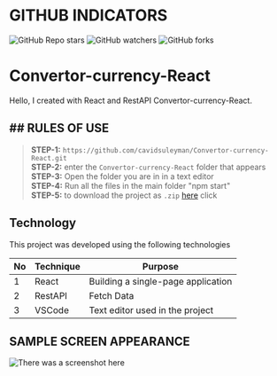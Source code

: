 # GITHUB INDICATORS

![GitHub Repo stars](https://img.shields.io/github/stars/cavidsuleyman/Convertor-currency-React?style=for-the-badge)
![GitHub watchers](https://img.shields.io/github/watchers/cavidsuleyman/Convertor-currency-React?style=for-the-badge)
![GitHub forks](https://img.shields.io/github/forks/cavidsuleyman/Convertor-currency-React?style=for-the-badge)

# Convertor-currency-React

Hello, I created with React and RestAPI Convertor-currency-React. 

## ## RULES OF USE

> **STEP-1:** `https://github.com/cavidsuleyman/Convertor-currency-React.git` <br/>
> **STEP-2:**  enter the `Convertor-currency-React` folder that appears <br/>
> **STEP-3:**  Open the folder you are in in a text editor <br/>
> **STEP-4:**  Run all the files in the main folder "npm start" <br/>
> **STEP-5:**  to download the project as `.zip`  [here](https://github.com/cavidsuleyman/The-Rick-and-Morty-characters-Table/archive/refs/heads/master.zip) click <br/>


## Technology

This project was developed using the following technologies

| No | Technique | Purpose |
| - | ---------- | --------------------- |
| 1 | React | Building a single-page application |
| 2 | RestAPI |  Fetch Data |
| 3 | VSCode | Text editor used in the project |


## SAMPLE SCREEN APPEARANCE

![There was a screenshot here](./screen-1.png)
